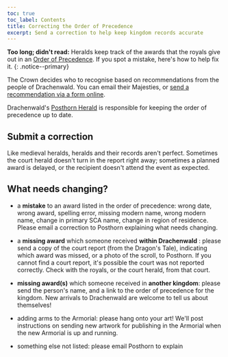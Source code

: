 ```yaml
---
toc: true
toc_label: Contents
title: Correcting the Order of Precedence
excerpt: Send a correction to help keep kingdom records accurate
---
```


__Too long; didn't read:__  Heralds keep track of the awards that the royals give out in an [Order of Precedence](http://op.drachenwald.sca.org/). If you spot a mistake, here's how to help fix it.
{: .notice--primary}

The Crown decides who to recognise based on recommendations from the people of Drachenwald. You can email their Majesties, or [send a recommendation via a form online](http://op.drachenwald.sca.org/recommend).

Drachenwald's [Posthorn Herald](mailto:posthorn@drachenwald.sca.org) is responsible for keeping the order of precedence up to date.

## Submit a correction

Like medieval heralds, heralds and their records aren't perfect. Sometimes the court herald doesn't turn in the report right away; sometimes a planned award is delayed, or the recipient doesn't attend the event as expected. 

## What needs changing?

* a **mistake** to an award listed in the order of precedence: wrong date, wrong award, spelling error, missing modern name, wrong modern name, change in primary SCA name, change in region of residence. Please email a correction to Posthorn explaining what needs changing.

* a **missing award** which someone received **within Drachenwald** : please send a copy of the court report (from the Dragon's Tale), indicating which award was missed, or a photo of the scroll, to Posthorn. If you cannot find a court report, it's possible the court was not reported correctly. Check with the royals, or the court herald, from that court.

* **missing award(s)** which someone received in **another kingdom**: please send the person's name, and a link to the order of precedence for the kingdom. New arrivals to Drachenwald are welcome to tell us about themselves!

* adding arms to the Armorial: please hang onto your art! We'll post instructions on sending new artwork for publishing in the Armorial when the new Armorial is up and running.

* something else not listed: please email Posthorn to explain